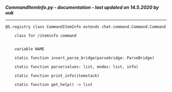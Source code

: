 ***CommandItemInfo.py - documentation - last updated on 14.5.2020 by uuk***
___

    @G.registry class CommandItemInfo extends chat.command.Command.Command
        
        class for /iteminfo command


        variable NAME

        static function insert_parse_bridge(parsebridge: ParseBridge)

        static function parse(values: list, modes: list, info)

        static function print_info(itemstack)

        static function get_help() -> list